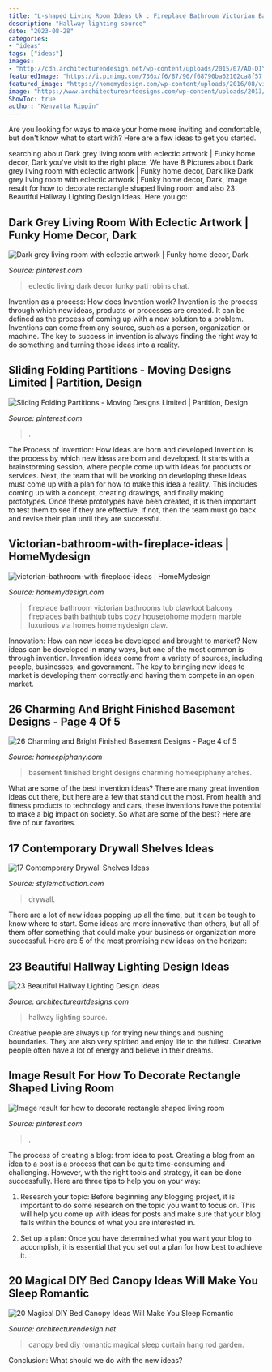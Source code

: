 ```yaml
---
title: "L-shaped Living Room Ideas Uk : Fireplace Bathroom Victorian Bathrooms Tub Clawfoot Balcony Fireplaces Bath Bathtub Tubs Cozy Housetohome Modern Marble Luxurious Via Homes Homemydesign Claw"
description: "Hallway lighting source"
date: "2023-08-28"
categories:
- "ideas"
tags: ["ideas"]
images:
- "http://cdn.architecturendesign.net/wp-content/uploads/2015/07/AD-DIY-Bed-Canopy-7.jpg"
featuredImage: "https://i.pinimg.com/736x/f6/87/90/f68790ba62102ca8f57fed70af25b138.jpg"
featured_image: "https://homemydesign.com/wp-content/uploads/2016/08/victorian-bathroom-with-fireplace-ideas.jpg"
image: "https://www.architectureartdesigns.com/wp-content/uploads/2013/12/1445.jpg"
ShowToc: true
author: "Kenyatta Rippin"
---
```



Are you looking for ways to make your home more inviting and comfortable, but don't know what to start with? Here are a few ideas to get you started. 

	

		
searching about Dark grey living room with eclectic artwork | Funky home decor, Dark you've visit to the right place. We have 8 Pictures about Dark grey living room with eclectic artwork | Funky home decor, Dark like Dark grey living room with eclectic artwork | Funky home decor, Dark, Image result for how to decorate rectangle shaped living room and also 23 Beautiful Hallway Lighting Design Ideas. Here you go:
		
    
## Dark Grey Living Room With Eclectic Artwork | Funky Home Decor, Dark

<img loading=lazy src="https://i.pinimg.com/736x/bd/87/db/bd87db6327c24e9c582fb93c26872ec8.jpg" onerror="this.onerror=null;this.src='https://tse3.mm.bing.net/th?id=OIP.5Cq2F3naTjuSMcL77qF6uwHaLH&amp;pid=15.1';" alt="Dark grey living room with eclectic artwork | Funky home decor, Dark">

_Source: pinterest.com_

>eclectic living dark decor funky pati robins chat. 

	

Invention as a process: How does Invention work?
Invention is the process through which new ideas, products or processes are created. It can be defined as the process of coming up with a new solution to a problem. Inventions can come from any source, such as a person, organization or machine. The key to success in invention is always finding the right way to do something and turning those ideas into a reality.

    
## Sliding Folding Partitions - Moving Designs Limited | Partition, Design

<img loading=lazy src="https://i.pinimg.com/736x/1f/f2/22/1ff2229f1c9f2f7de7a92406f583ea8c.jpg" onerror="this.onerror=null;this.src='https://tse1.mm.bing.net/th?id=OIP.qOd75BdypcjlT0MPET7nXwHaLl&amp;pid=15.1';" alt="Sliding Folding Partitions - Moving Designs Limited | Partition, Design">

_Source: pinterest.com_

>. 

	

The Process of Invention: How ideas are born and developed
Invention is the process by which new ideas are born and developed. It starts with a brainstorming session, where people come up with ideas for products or services. Next, the team that will be working on developing these ideas must come up with a plan for how to make this idea a reality. This includes coming up with a concept, creating drawings, and finally making prototypes. Once these prototypes have been created, it is then important to test them to see if they are effective. If not, then the team must go back and revise their plan until they are successful.

    
## Victorian-bathroom-with-fireplace-ideas | HomeMydesign

<img loading=lazy src="https://homemydesign.com/wp-content/uploads/2016/08/victorian-bathroom-with-fireplace-ideas.jpg" onerror="this.onerror=null;this.src='https://tse4.mm.bing.net/th?id=OIP.3Z_i_junsnFjF8U8UhJD2AHaHa&amp;pid=15.1';" alt="victorian-bathroom-with-fireplace-ideas | HomeMydesign">

_Source: homemydesign.com_

>fireplace bathroom victorian bathrooms tub clawfoot balcony fireplaces bath bathtub tubs cozy housetohome modern marble luxurious via homes homemydesign claw. 

	

Innovation: How can new ideas be developed and brought to market?
New ideas can be developed in many ways, but one of the most common is through invention. Invention ideas come from a variety of sources, including people, businesses, and government. The key to bringing new ideas to market is developing them correctly and having them compete in an open market.

    
## 26 Charming And Bright Finished Basement Designs - Page 4 Of 5

<img loading=lazy src="https://homeepiphany.com/wp-content/uploads/2015/07/26-Charming-and-Bright-Finished-Basement-Designs-19.jpg" onerror="this.onerror=null;this.src='https://tse2.mm.bing.net/th?id=OIP.mvtMySOsy5Pp8YcEPBqoKAHaE7&amp;pid=15.1';" alt="26 Charming and Bright Finished Basement Designs - Page 4 of 5">

_Source: homeepiphany.com_

>basement finished bright designs charming homeepiphany arches. 

	

What are some of the best invention ideas?
There are many great invention ideas out there, but here are a few that stand out the most. From health and fitness products to technology and cars, these inventions have the potential to make a big impact on society. So what are some of the best? Here are five of our favorites.

    
## 17 Contemporary Drywall Shelves Ideas

<img loading=lazy src="https://www.stylemotivation.com/wp-content/uploads/2015/11/1815.jpg" onerror="this.onerror=null;this.src='https://tse2.mm.bing.net/th?id=OIP.2OKnsEV_A5FQHgtEivMvjQAAAA&amp;pid=15.1';" alt="17 Contemporary Drywall Shelves Ideas">

_Source: stylemotivation.com_

>drywall. 

	

There are a lot of new ideas popping up all the time, but it can be tough to know where to start. Some ideas are more innovative than others, but all of them offer something that could make your business or organization more successful. Here are 5 of the most promising new ideas on the horizon: 

    
## 23 Beautiful Hallway Lighting Design Ideas

<img loading=lazy src="https://www.architectureartdesigns.com/wp-content/uploads/2013/12/1445.jpg" onerror="this.onerror=null;this.src='https://tse2.mm.bing.net/th?id=OIP.HLk-5LK6_KsmMFwoF-FW4wAAAA&amp;pid=15.1';" alt="23 Beautiful Hallway Lighting Design Ideas">

_Source: architectureartdesigns.com_

>hallway lighting source. 

	

Creative people are always up for trying new things and pushing boundaries. They are also very spirited and enjoy life to the fullest. Creative people often have a lot of energy and believe in their dreams.

    
## Image Result For How To Decorate Rectangle Shaped Living Room

<img loading=lazy src="https://i.pinimg.com/736x/f6/87/90/f68790ba62102ca8f57fed70af25b138.jpg" onerror="this.onerror=null;this.src='https://tse1.mm.bing.net/th?id=OIP.bqt0-2YTp__IBntmY2xoyAHaEw&amp;pid=15.1';" alt="Image result for how to decorate rectangle shaped living room">

_Source: pinterest.com_

>. 

	

The process of creating a blog: from idea to post.
Creating a blog from an idea to a post is a process that can be quite time-consuming and challenging. However, with the right tools and strategy, it can be done successfully. Here are three tips to help you on your way: 
1. Research your topic: Before beginning any blogging project, it is important to do some research on the topic you want to focus on. This will help you come up with ideas for posts and make sure that your blog falls within the bounds of what you are interested in. 

2. Set up a plan: Once you have determined what you want your blog to accomplish, it is essential that you set out a plan for how best to achieve it.

    
## 20 Magical DIY Bed Canopy Ideas Will Make You Sleep Romantic

<img loading=lazy src="http://cdn.architecturendesign.net/wp-content/uploads/2015/07/AD-DIY-Bed-Canopy-7.jpg" onerror="this.onerror=null;this.src='https://tse2.mm.bing.net/th?id=OIP.LZTqIm2eGwprtgqTZqKl4QHaLH&amp;pid=15.1';" alt="20 Magical DIY Bed Canopy Ideas Will Make You Sleep Romantic">

_Source: architecturendesign.net_

>canopy bed diy romantic magical sleep curtain hang rod garden. 

	

Conclusion: What should we do with the new ideas?
 

